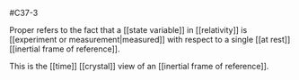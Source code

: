 #C37-3 

Proper refers to the fact that a [[state variable]] in [[relativity]] is [[experiment or measurement|measured]] with respect to a single [[at rest]] [[inertial frame of reference]].

This is the [[time]] [[crystal]] view of an [[inertial frame of reference]].